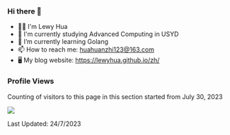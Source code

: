 ### Hi there 👋

<!--
**LewyHua/LewyHua** is a ✨ _special_ ✨ repository because its `README.md` (this file) appears on your GitHub profile.-->

- 👨‍💻 I'm Lewy Hua
- 🏫 I'm currently studying Advanced Computing in USYD
- 🌱 I’m currently learning Golang
- 📫 How to reach me: huahuanzhi123@163.com
- 🖥 My blog website: https://lewyhua.github.io/zh/

### Profile Views
Counting of visitors to this page in this section started from July 30, 2023


![](https://count.getloli.com/get/@LewyHua.github.readme)
</br>

Last Updated: 24/7/2023
